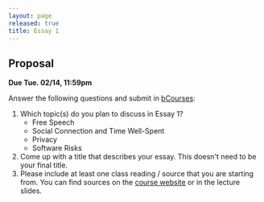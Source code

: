 ```yaml
---
layout: page
released: true
title: Essay 1
---
```


## Proposal

**Due Tue. 02/14, 11:59pm**

Answer the following questions and submit in [bCourses][]:

1. Which topic(s) do you plan to discuss in Essay 1?
    - Free Speech
    - Social Connection and Time Well-Spent
    - Privacy
    - Software Risks
2. Come up with a title that describes your essay. This doesn't need to be your
   final title.
3. Please include at least one class reading / source that you are starting
   from. You can find sources on the [course website](/index.md) or in the
   lecture slides.

[bCourses]: https://bcourses.berkeley.edu/courses/1521861/assignments/8565873
